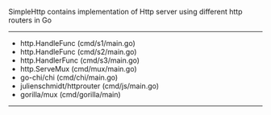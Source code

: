 SimpleHttp contains implementation of Http server using different http routers in  Go
***

* http.HandleFunc (cmd/s1/main.go)
* http.HandleFunc (cmd/s2/main.go)
* http.HandlerFunc (cmd/s3/main.go)
* http.ServeMux  (cmd/mux/main.go)
* go-chi/chi (cmd/chi/main.go)
* julienschmidt/httprouter (cmd/js/main.go) 
* gorilla/mux (cmd/gorilla/main)
****